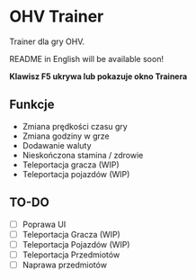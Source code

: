 # OHV Trainer
Trainer dla gry OHV.

README in English will be available soon!

**Klawisz F5 ukrywa lub pokazuje okno Trainera**

## Funkcje

- Zmiana prędkości czasu gry
- Zmiana godziny w grze
- Dodawanie waluty
- Nieskończona stamina / zdrowie
- Teleportacja gracza (WIP)
- Teleportacja pojazdów (WIP)

## TO-DO
- [ ]  Poprawa UI
- [ ]  Teleportacja Gracza (WIP)
- [ ]  Teleportacja Pojazdów (WIP)
- [ ]  Teleportacja Przedmiotów
- [ ]  Naprawa przedmiotów
